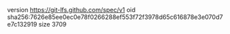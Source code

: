 version https://git-lfs.github.com/spec/v1
oid sha256:7626e85ee0ec0e78f0266288ef553f72f3978d65c616878e3e070d7e7c132919
size 3709
